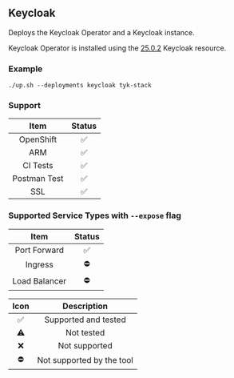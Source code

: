 ## Keycloak
Deploys the Keycloak Operator and a Keycloak instance.

Keycloak Operator is installed using the
[25.0.2](https://raw.githubusercontent.com/keycloak/keycloak-k8s-resources/25.0.2/kubernetes)
Keycloak resource.

### Example
```
./up.sh --deployments keycloak tyk-stack
```

### Support
|     Item     |       Status       |
|:------------:|:------------------:|
|  OpenShift   | :white_check_mark: |
|     ARM      | :white_check_mark: |
|   CI Tests   | :white_check_mark: |
| Postman Test | :white_check_mark: |
|     SSL      | :white_check_mark: |

### Supported Service Types with `--expose` flag
|     Item      |       Status       |
|:-------------:|:------------------:|
| Port Forward  | :white_check_mark: |
|    Ingress    |     :no_entry:     |
| Load Balancer |     :no_entry:     |

|        Icon        |        Description        |
|:------------------:|:-------------------------:|
| :white_check_mark: |   Supported and tested    |
|     :warning:      |        Not tested         |
|        :x:         |       Not supported       |
|     :no_entry:     | Not supported by the tool |
